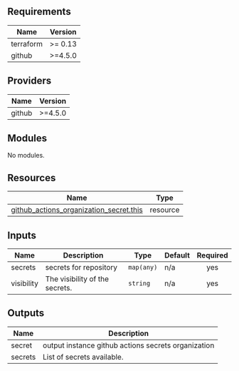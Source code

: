 <!-- markdown-link-check-disable -->
<!-- BEGIN_TF_DOCS -->
## Requirements

| Name | Version |
|------|---------|
| terraform | >= 0.13 |
| github | >=4.5.0 |

## Providers

| Name | Version |
|------|---------|
| github | >=4.5.0 |

## Modules

No modules.

## Resources

| Name | Type |
|------|------|
| [github_actions_organization_secret.this](https://registry.terraform.io/providers/integrations/github/latest/docs/resources/actions_organization_secret) | resource |

## Inputs

| Name | Description | Type | Default | Required |
|------|-------------|------|---------|:--------:|
| secrets | secrets for repository | `map(any)` | n/a | yes |
| visibility | The visibility of the secrets. | `string` | n/a | yes |

## Outputs

| Name | Description |
|------|-------------|
| secret | output instance github actions secrets organization |
| secrets | List of secrets available. |
<!-- END_TF_DOCS -->
<!-- markdown-link-check-enable -->